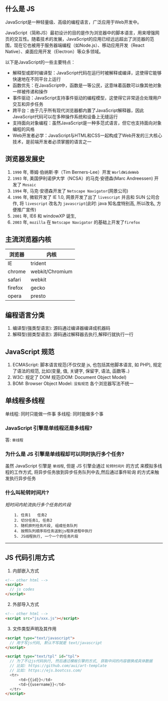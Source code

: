 ## 什么是 JS

JavaScript是一种轻量级、高级的编程语言，广泛应用于Web开发中。

JavaScript（简称JS）最初设计的目的是作为浏览器中的脚本语言，用来增强网页的交互性。随着技术的发展，JavaScript的应用已经远远超出了浏览器的范围，现在它也被用于服务器端编程（如Node.js）、移动应用开发（React Native）、桌面应用开发（Electron）等众多领域。

以下是JavaScript的一些主要特点：

- 解释型或即时编译型：JavaScript代码在运行时被解释或编译，这使得它能够快速地在不同平台上运行
- 函数优先：在JavaScript中，函数是一等公民，这意味着函数可以像其他对象一样被传递和操作
- 事件驱动：JavaScript支持事件驱动的编程模型，这使得它非常适合处理用户交互和异步任务
- 跨平台：由于几乎所有现代浏览器都内置了JavaScript解释器，因此JavaScript代码可以在多种操作系统和设备上无缝运行
- 支持面向对象编程：虽然JavaScript是一种多范式语言，但它也支持面向对象编程的风格
- Web开发者必学：JavaScript与HTML和CSS一起构成了Web开发的三大核心技术，是前端开发者必须掌握的语言之一

## 浏览器发展史

1. `1990` 年, 蒂姆·伯纳斯·李（Tim Berners-Lee）开发 `WorldWideWeb`
2. `1993` 年, 美国伊利诺伊大学（NCSA）的马克·安德森(Marc Andreessen) 开发了 `Mosaic`
3. `1994` 年, 马克·安德森开发了 `Netscape Navigator`(网景公司)
4. `1996` 年, 微软开发了 IE 1.0, 网景开发了出了 `livescript` 并且和 SUN 公司合作, 将 `livescript` 改名为 `javascript`(此时: java 知名度特别高, 所以改名, 方便推广宣传)
5. `2001` 年, IE6 和 windowXP 诞生,
6. `2003` 年, `mozilla` 在 `Netscape Navigator` 的基础上开发了`firefox`

## 主流浏览器内核

| 浏览器  | 内核            |
| ------- | --------------- |
| IE      | trident         |
| chrome  | webkit/Chromium |
| safari  | webkit          |
| firefox | gecko           |
| opera   | presto          |

## 编程语言分类

1. 编译型(强类型语言): 源码通过编译器编译成机器码
2. 解释型(弱类型语言): 源码通过解释器去执行,解释行就执行一行

## JavaScript 规范

1. ECMAScript: 脚本语言规范(不仅仅是 js, 也包括其他脚本语言, 如 PHP), 规定了语法的规范, 比如(变量, 值, 关键字, 保留字, 语法, 函数等..)
2. W3C: 规定了 DOM 规范(DOM: Document Object Model)
3. BOM: Browser Object Model: `没有规范` 各个浏览器写法不统一

## 单线程多线程

单线程: 同时只能做一件事
多线程: 同时能做多个事

### JavaScript 引擎是单线程还是多线程?

答: `单线程`

### 为什么是 JS 引擎是单线程却可以同时执行多个任务?

虽然 JavaScript 引擎是 `单线程`, 但是 JS 引擎会通过 `轮转时间片` 的方式
来模拟多线程的工作方式, 将异步任务放到异步任务队列中去,然后通过事件轮询
的方式来触发执行异步任务

### 什么叫轮转时间片?

_短时间内轮流执行多个任务的片段_

```
    1. 任务1   任务2
    2. 切分任务1, 任务2
    3. 随机排列任务片段, 组成任务队列
    4. 按照队列顺序将任务送到js程序进程中执行
    5. JS线程执行, 一个一个的任务片段
```

---

## JS 代码引用方式

1. 内部嵌入方式

```html
<!-- other html -->
<script>
  // js codes
</script>
```

2. 外部导入方式

```html
<!-- other html -->
<script src="js/xxx.js"></script>
```

3. 文件类型声明及其作用

```html
<script type="text/javascript">
  // 用于写js代码, 默认不写就是 text/javascript
</script>

<script type="text/tpl" id="tpl">
  // 为了不让js代码执行, 然后通过模板引擎的方式, 获取中间的内容替换成具体数据
  // 比如: https://github.com/aui/art-template
  // 比如: https://ejs.bootcss.com/
  <tr>
      <td>{{id}}</td>
      <td>{{username}}</td>
  </tr>
</script>
```
